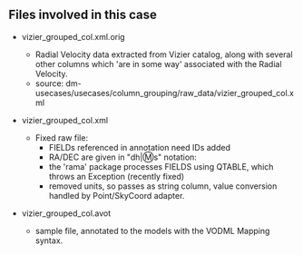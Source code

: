 ## Files involved in this case

* vizier_grouped_col.xml.orig
    * Radial Velocity data extracted from Vizier catalog, along with several other columns which 'are in some way' associated with the Radial Velocity.
    * source: dm-usecases/usecases/column_grouping/raw_data/vizier_grouped_col.xml

* vizier_grouped_col.xml
    * Fixed raw file:
        * FIELDs referenced in annotation need IDs added
        * RA/DEC are given in "dh|:m:s" notation:
	    * the 'rama' package processes FIELDS using QTABLE, which throws an Exception (recently fixed)
	    * removed units, so passes as string column, value conversion handled by Point/SkyCoord adapter.

* vizier_grouped_col.avot
    * sample file, annotated to the models with the VODML Mapping syntax.

